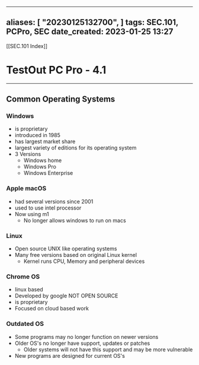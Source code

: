 
---
aliases: [ "20230125132700",  ]
tags: SEC.101, PCPro, SEC
date_created: 2023-01-25 13:27
---
[[SEC.101 Index]]
# TestOut PC Pro - 4.1
---
## Common Operating Systems
### Windows
- is proprietary
- introduced in 1985
- has largest market share
- largest variety of editions for its operating system
- 3 Versions
	- Windows home
	- Windows Pro
	- Windows Enterprise
### Apple macOS
- had several versions since 2001
- used to use intel processor
- Now using m1 
	- No longer allows windows to run on macs
### Linux
- Open source UNIX like operating systems
- Many free versions based on original Linux kernel
	- Kernel runs CPU, Memory and peripheral devices
### Chrome OS
- linux based
- Developed by google NOT OPEN SOURCE
- is proprietary
- Focused on cloud based work
### Outdated OS
- Some programs may no longer function on newer versions
- Older OS's no longer have support, updates or patches
	- Older systems will not have this support and may be more vulnerable 
- New programs are designed for current OS's